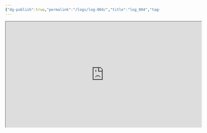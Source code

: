 ```yaml
---
{"dg-publish":true,"permalink":"/logs/log-004/","title":"log_004","tags":["log"],"created":"2025-01-15","updated":"2025-01-15"}
---
```


<iframe src="https://drive.google.com/file/d/1iidiH2A1tmqAow24-6YcfKrxvHd56ON8/preview" width="640" height="346" allow="autoplay"></iframe>